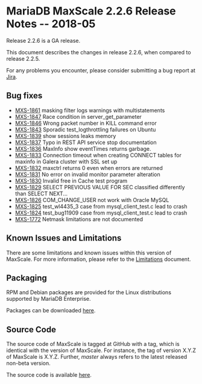 # MariaDB MaxScale 2.2.6 Release Notes -- 2018-05

Release 2.2.6 is a GA release.

This document describes the changes in release 2.2.6, when compared to
release 2.2.5.

For any problems you encounter, please consider submitting a bug
report at [Jira](https://jira.mariadb.org).

## Bug fixes

* [MXS-1861](https://jira.mariadb.org/browse/MXS-1861) masking filter logs warnings with multistatements
* [MXS-1847](https://jira.mariadb.org/browse/MXS-1847) Race condition in server_get_parameter
* [MXS-1846](https://jira.mariadb.org/browse/MXS-1846) Wrong packet number in KILL command error
* [MXS-1843](https://jira.mariadb.org/browse/MXS-1843) Sporadic test_logthrottling failures on Ubuntu
* [MXS-1839](https://jira.mariadb.org/browse/MXS-1839) show sessions leaks memory
* [MXS-1837](https://jira.mariadb.org/browse/MXS-1837) Typo in REST API service stop documentation
* [MXS-1836](https://jira.mariadb.org/browse/MXS-1836) MaxInfo show eventTimes returns garbage.
* [MXS-1833](https://jira.mariadb.org/browse/MXS-1833) Connection timeout when creating CONNECT tables for maxinfo in Galera cluster with SSL set up
* [MXS-1832](https://jira.mariadb.org/browse/MXS-1832) maxctrl returns 0 even when errors are returned
* [MXS-1831](https://jira.mariadb.org/browse/MXS-1831) No error on invalid monitor parameter alteration
* [MXS-1830](https://jira.mariadb.org/browse/MXS-1830) Invalid free in Cache test program
* [MXS-1829](https://jira.mariadb.org/browse/MXS-1829) SELECT PREVIOUS VALUE FOR SEC classified differently than SELECT NEXT...
* [MXS-1826](https://jira.mariadb.org/browse/MXS-1826) COM_CHANGE_USER not work with Oracle MySQL
* [MXS-1825](https://jira.mariadb.org/browse/MXS-1825) test_wl4435_3 case from mysql_client_test.c lead to crash
* [MXS-1824](https://jira.mariadb.org/browse/MXS-1824) test_bug11909 case from mysql_client_test.c lead to crash
* [MXS-1772](https://jira.mariadb.org/browse/MXS-1772) Netmask limitations are not documented

## Known Issues and Limitations

There are some limitations and known issues within this version of MaxScale.
For more information, please refer to the [Limitations](../About/Limitations.md) document.

## Packaging

RPM and Debian packages are provided for the Linux distributions supported
by MariaDB Enterprise.

Packages can be downloaded [here](https://mariadb.com/downloads/mariadb-tx/maxscale).

## Source Code

The source code of MaxScale is tagged at GitHub with a tag, which is identical
with the version of MaxScale. For instance, the tag of version X.Y.Z of MaxScale
is X.Y.Z. Further, *master* always refers to the latest released non-beta version.

The source code is available [here](https://github.com/mariadb-corporation/MaxScale).

